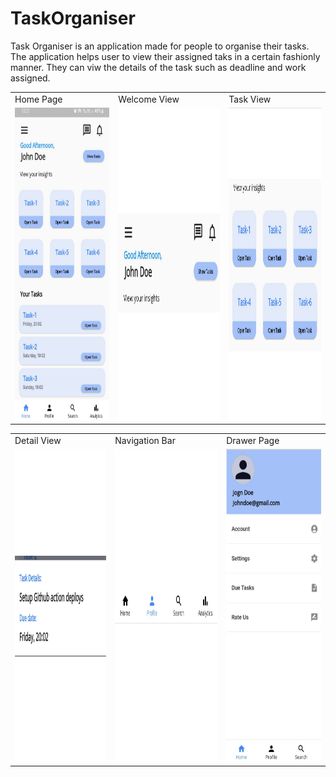 # TaskOrganiser 
Task Organiser is an application made for people to organise their tasks. The application helps user to view their assigned taks in a certain fashionly manner. They can viw the details of the task such as deadline and work assigned. 

<table>
  <tr>
    <td>Home Page</td>
     <td>Welcome View</td>
     <td>Task View</td>
  </tr>
  <tr>
    <td><img src="UITaskOrganiser/home.png" width=270 height=500></td>
    <td><img src="UITaskOrganiser/welcome.png" width=270 height=500></td>
    <td><img src="UITaskOrganiser/gtask.png" width=270 height=500></td>
  </tr>
 </table>
 <table>
  <tr>
    <td>Detail View</td>
     <td>Navigation Bar</td>
     <td>Drawer Page</td>
  </tr>
  <tr>
    <td><img src="UITaskOrganiser/detail.png" width=270 height=500></td>
    <td><img src="UITaskOrganiser/bbar.png" width=270 height=500></td>
    <td><img src="UITaskOrganiser/drawer.png" width=270 height=500></td>
  </tr>
 </table>